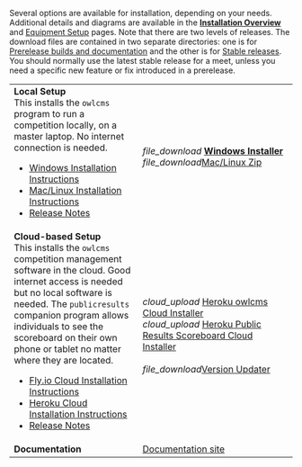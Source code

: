 Several options are available for installation, depending on your needs. Additional details and diagrams are available in the [**Installation Overview**](InstallationOverview) and [Equipment Setup](EquipmentSetup) pages.  Note that there are two levels of releases. The download files are contained in two separate directories: one is for [ Prerelease builds and documentation](https://github.com/owlcms/owlcms4-prerelease) and the other is for [Stable releases](https://github.com/owlcms/owlcms4).  You should normally use the latest stable release for a meet, unless you need a specific new feature or fix introduced in a prerelease.

|                                                              |                                                              |
| ------------------------------------------------------------ | ------------------------------------------------------------ |
| **Local Setup** <br />This installs the `owlcms` program to run a competition locally, on a master laptop.  No internet connection is needed.<ul><li>[Windows Installation Instructions](https://${env.REPO_OWNER}.github.io/${env.O_REPO_NAME}/#/LocalWindowsSetup)<li>[Mac/Linux Installation Instructions](https://${env.REPO_OWNER}.github.io/${env.O_REPO_NAME}/#/LocalLinuxMacSetup)<li><nobr>[Release Notes](https://github.com/${env.REPO_OWNER}/${env.O_REPO_NAME}/releases/tag/${revision})</nobr></ul> | <nobr><i class="material-icons" style="transform: translatey(0.30em)">file_download</i>  **[Windows Installer](https://github.com/${env.REPO_OWNER}/${env.O_REPO_NAME}/releases/download/${revision}/owlcms_setup_${revision}.exe)**</nobr><br/><i class="material-icons" style="transform: translatey(0.30em)">file_download</i>[Mac/Linux Zip](https://github.com/${env.REPO_OWNER}/${env.O_REPO_NAME}/releases/download/${revision}/owlcms_${revision}.zip) |
| **Cloud-based Setup**<br />This installs the `owlcms` competition management software in the cloud. Good internet access is needed but no local software is needed. The `publicresults` companion program allows individuals to see the scoreboard on their own phone or tablet no matter where they are located.<ul><li>[Fly.io Cloud Installation Instructions](https://${env.REPO_OWNER}.github.io/${env.O_REPO_NAME}/#/Fly)</li><li>[Heroku Cloud Installation Instructions](https://${env.REPO_OWNER}.github.io/${env.O_REPO_NAME}/#/Heroku)</li><li><nobr>[Release Notes](https://github.com/${env.REPO_OWNER}/${env.O_REPO_NAME}/releases/tag/${revision})</nobr></li></ul> | <i class="material-icons" style="transform: translatey(0.30em)">cloud_upload</i> [Heroku owlcms Cloud Installer](https://github.com/${env.REPO_OWNER}/${env.H_REPO_NAME}/blob/master/README.md)<br><i class="material-icons" style="transform: translatey(0.30em)">cloud_upload</i> [Heroku Public Results Scoreboard Cloud Installer](https://github.com/${env.REPO_OWNER}/${env.P_REPO_NAME}/blob/master/README.md)<br/><br/><i class="material-icons" style="transform: translatey(0.30em)">file_download</i>[Version Updater](https://github.com/owlcms/owlcms4-heroku-updater/releases) |
| **Documentation**                                            | [Documentation site](https://${env.REPO_OWNER}.github.io/${env.O_REPO_NAME}/#/index) |


